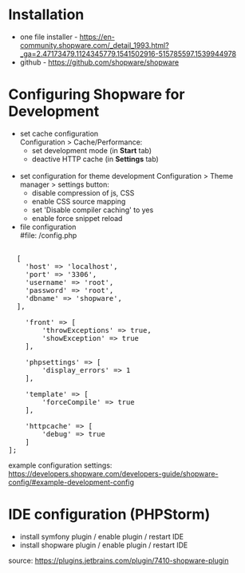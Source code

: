 # Installation
- one file installer - https://en-community.shopware.com/_detail_1993.html?_ga=2.47173479.1124345779.1541502916-515785597.1539944978
- github - https://github.com/shopware/shopware

# Configuring Shopware for Development
- set cache configuration <br>
Configuration > Cache/Performance:
    - set development mode (in **Start** tab)
    - deactive HTTP cache (in **Settings** tab)<br><br>
- set configuration for theme development 
Configuration > Theme manager > settings button:
    - disable compression of js, CSS
    - enable CSS source mapping
    - set 'Disable compiler caching' to yes
    - enable force snippet reload
- file configuration <br>
#file: /config.php <br>
<pre>
<?php return [
  'db' => 
  [
    'host' => 'localhost',
    'port' => '3306',
    'username' => 'root',
    'password' => 'root',
    'dbname' => 'shopware',
  ],

    'front' => [
        'throwExceptions' => true,
        'showException' => true
    ],

    'phpsettings' => [
        'display_errors' => 1
    ],

    'template' => [
        'forceCompile' => true
    ],

    'httpcache' => [
        'debug' => true
    ]
];
</pre>
example configuration settings: https://developers.shopware.com/developers-guide/shopware-config/#example-development-config

# IDE configuration (PHPStorm)
- install symfony plugin / enable plugin / restart IDE
- install shopware plugin / enable plugin / restart IDE

source: https://plugins.jetbrains.com/plugin/7410-shopware-plugin